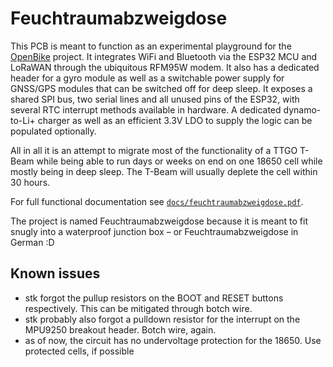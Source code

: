 # Feuchtraumabzweigdose

This PCB is meant to function as an experimental playground for the [OpenBike](https://ulm.dev/projects/openbike/) project. It integrates WiFi and Bluetooth via the ESP32 MCU and LoRaWAN through the ubiquitous RFM95W modem. It also has a dedicated header for a gyro module as well as a switchable power supply for GNSS/GPS modules that can be switched off for deep sleep. It exposes a shared SPI bus, two serial lines and all unused pins of the ESP32, with several RTC interrupt methods available in hardware. A dedicated dynamo-to-Li+ charger as well as an efficient 3.3V LDO to supply the logic can be populated optionally. 

All in all it is an attempt to migrate most of the functionality of a TTGO T-Beam while being able to run days or weeks on end on one 18650 cell while mostly being in deep sleep. The T-Beam will usually deplete the cell within 30 hours.

For full functional documentation see [`docs/feuchtraumabzweigdose.pdf`](docs/feuchtraumabzweigdose-docs.pdf).

The project is named Feuchtraumabzweigdose because it is meant to fit snugly into a waterproof junction box – or Feuchtraumabzweigdose in German :D

## Known issues

* stk forgot the pullup resistors on the BOOT and RESET buttons respectively. This can be mitigated through botch wire.
* stk probably also forgot a pulldown resistor for the interrupt on the MPU9250 breakout header. Botch wire, again.
* as of now, the circuit has no undervoltage protection for the 18650. Use protected cells, if possible
